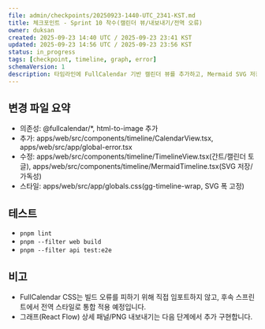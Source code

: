 ```yaml
---
file: admin/checkpoints/20250923-1440-UTC_2341-KST.md
title: 체크포인트 - Sprint 10 착수(캘린더 뷰/내보내기/전역 오류)
owner: duksan
created: 2025-09-23 14:40 UTC / 2025-09-23 23:41 KST
updated: 2025-09-23 14:56 UTC / 2025-09-23 23:56 KST
status: in_progress
tags: [checkpoint, timeline, graph, error]
schemaVersion: 1
description: 타임라인에 FullCalendar 기반 캘린더 뷰를 추가하고, Mermaid SVG 저장/전역 오류 화면을 도입했습니다. branch=chore/branch-protection-warmup, head=HEAD
---
```


## 변경 파일 요약
- 의존성: @fullcalendar/*, html-to-image 추가
- 추가: apps/web/src/components/timeline/CalendarView.tsx, apps/web/src/app/global-error.tsx
- 수정: apps/web/src/components/timeline/TimelineView.tsx(간트/캘린더 토글), apps/web/src/components/timeline/MermaidTimeline.tsx(SVG 저장/가독성)
- 스타일: apps/web/src/app/globals.css(gg-timeline-wrap, SVG 폭 고정)

## 테스트
- `pnpm lint`
- `pnpm --filter web build`
- `pnpm --filter api test:e2e`

## 비고
- FullCalendar CSS는 빌드 오류를 피하기 위해 직접 임포트하지 않고, 후속 스프린트에서 전역 스타일로 통합 적용 예정입니다.
- 그래프(React Flow) 상세 패널/PNG 내보내기는 다음 단계에서 추가 구현합니다.
